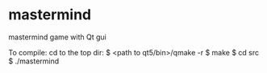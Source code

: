 # mastermind
mastermind game with Qt gui

To compile:
cd to the top dir:
$ <path to qt5/bin>/qmake -r
$ make
$ cd src
$ ./mastermind
